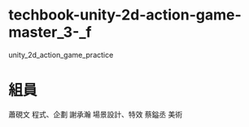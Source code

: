 # techbook-unity-2d-action-game-master_3-_f
unity_2d_action_game_practice

# 組員
蕭硯文  		程式、企劃
謝承瀚  		場景設計、特效
蔡鎰丞  		美術
